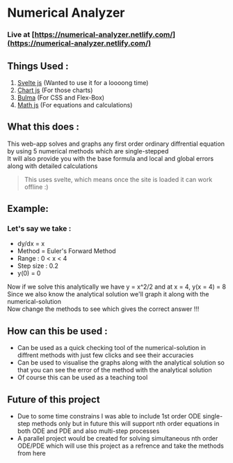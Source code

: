 # Numerical Analyzer

### Live at [https://numerical-analyzer.netlify.com/](https://numerical-analyzer.netlify.com/)

## Things Used :
1) [Svelte js](https://svelte.dev/) (Wanted to use it for a loooong time)
2) [Chart js](https://www.chartjs.org/) (For those charts)
3) [Bulma](https://bulma.io/) (For CSS and Flex-Box)
4) [Math js](https://mathjs.org/) (For equations and calculations)

## What this does :
This web-app solves and graphs any first order ordinary diffrential equation by using 5 numerical methods which are single-stepped   
It will also provide you with the base formula and local and global errors along with detailed calculations

> This uses svelte, which means once the site is loaded it can work offline :)

## Example:
### Let's say we take :
* dy/dx = x
* Method = Euler's Forward Method
* Range : 0 < x < 4
* Step size : 0.2
* y(0) = 0

Now if we solve this analytically we have y = x^2/2 and at x = 4, y(x = 4) = 8   
Since we also know the analytical solution we'll graph it along with the numerical-solution   
Now change the methods to see which gives the correct answer !!!

## How can this be used :
* Can be used as a quick checking tool of the numerical-solution in diffrent methods with just few clicks and see their accuracies
* Can be used to visualise the graphs along with the analytical solution so that you can see the error of the method with the analytical solution
* Of course this can be used as a teaching tool

## Future of this project
* Due to some time constrains I was able to include 1st order ODE single-step methods only but in future this will support nth order equations in both ODE and PDE and also multi-step processes
* A parallel project would be created for solving simultaneous nth order ODE/PDE which will use this project as a refrence and take the methods from here

